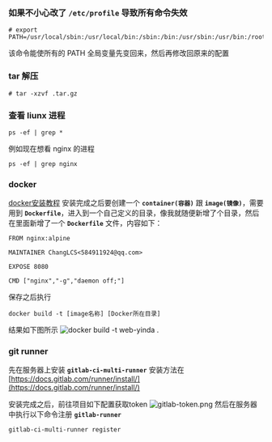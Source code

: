 ### 如果不小心改了 `/etc/profile` 导致所有命令失效

```
# export PATH=/usr/local/sbin:/usr/local/bin:/sbin:/bin:/usr/sbin:/usr/bin:/root/bin
```

该命令能使所有的 PATH 全局变量先变回来，然后再修改回原来的配置

### tar 解压

```
# tar -xzvf .tar.gz
```

### 查看 liunx 进程

```
ps -ef | grep *
```

例如现在想看 nginx 的进程

```
ps -ef | grep nginx
```

### docker ###
[docker安装教程](http://www.runoob.com/docker/centos-docker-install.html)
安装完成之后要创建一个 **`container(容器)`** 跟 **`image(镜像)`**，需要用到 **`Dockerfile`**，进入到一个自己定义的目录，像我就随便新增了个目录，然后在里面新增了一个 **`Dockerfile`** 文件，内容如下：
```
FROM nginx:alpine

MAINTAINER ChangLCS<584911924@qq.com>

EXPOSE 8080

CMD ["nginx","-g","daemon off;"]
```
保存之后执行
```
docker build -t [image名称] [Docker所在目录]
```
结果如下图所示
![docker build -t web-yinda .](https://raw.githubusercontent.com/ChangLCS/tips/develop/image/docker-build.png)

### git runner
先在服务器上安装 **`gitlab-ci-multi-runner`**
安装方法在 [https://docs.gitlab.com/runner/install/](https://docs.gitlab.com/runner/install/)

安装完成之后，前往项目如下配置获取token
![gitlab-token.png](https://raw.githubusercontent.com/ChangLCS/tips/develop/image/gitlab-token.png)
然后在服务器中执行以下命令注册 **`gitlab-runner`**
```
gitlab-ci-multi-runner register
```
